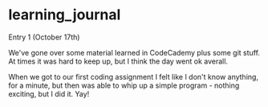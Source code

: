 # learning_journal

Entry 1 (October 17th)

We've gone over some material learned in CodeCademy plus some git stuff. At times it was hard to keep up, but I think the day went ok averall. 

When we got to our first coding assignment I felt like I don't know anything, for a minute, but then was able to whip up a simple program - nothing exciting, but I did it. Yay!


